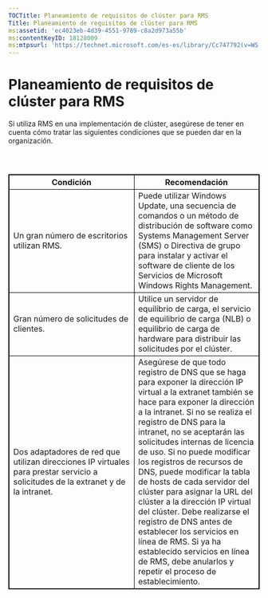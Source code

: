 ```yaml
---
TOCTitle: Planeamiento de requisitos de clúster para RMS
Title: Planeamiento de requisitos de clúster para RMS
ms:assetid: 'ec4023eb-4d39-4551-9789-c8a2d973a55b'
ms:contentKeyID: 18128009
ms:mtpsurl: 'https://technet.microsoft.com/es-es/library/Cc747792(v=WS.10)'
---
```


Planeamiento de requisitos de clúster para RMS
==============================================

Si utiliza RMS en una implementación de clúster, asegúrese de tener en cuenta cómo tratar las siguientes condiciones que se pueden dar en la organización.

###  

 
<table style="border:1px solid black;">
<colgroup>
<col width="50%" />
<col width="50%" />
</colgroup>
<thead>
<tr class="header">
<th style="border:1px solid black;" >Condición</th>
<th style="border:1px solid black;" >Recomendación</th>
</tr>
</thead>
<tbody>
<tr class="odd">
<td style="border:1px solid black;">Un gran número de escritorios utilizan RMS.</td>
<td style="border:1px solid black;">Puede utilizar Windows Update, una secuencia de comandos o un método de distribución de software como Systems Management Server (SMS) o Directiva de grupo para instalar y activar el software de cliente de los Servicios de Microsoft Windows Rights Management.</td>
</tr>
<tr class="even">
<td style="border:1px solid black;">Gran número de solicitudes de clientes.</td>
<td style="border:1px solid black;">Utilice un servidor de equilibrio de carga, el servicio de equilibrio de carga (NLB) o equilibrio de carga de hardware para distribuir las solicitudes por el clúster.</td>
</tr>
<tr class="odd">
<td style="border:1px solid black;">Dos adaptadores de red que utilizan direcciones IP virtuales para prestar servicio a solicitudes de la extranet y de la intranet.</td>
<td style="border:1px solid black;">Asegúrese de que todo registro de DNS que se haga para exponer la dirección IP virtual a la extranet también se hace para exponer la dirección a la intranet.
Si no se realiza el registro de DNS para la intranet, no se aceptarán las solicitudes internas de licencia de uso. Si no puede modificar los registros de recursos de DNS, puede modificar la tabla de hosts de cada servidor del clúster para asignar la URL del clúster a la dirección IP virtual del clúster. Debe realizarse el registro de DNS antes de establecer los servicios en línea de RMS. Si ya ha establecido servicios en línea de RMS, debe anularlos y repetir el proceso de establecimiento.</td>
</tr>
</tbody>
</table>
